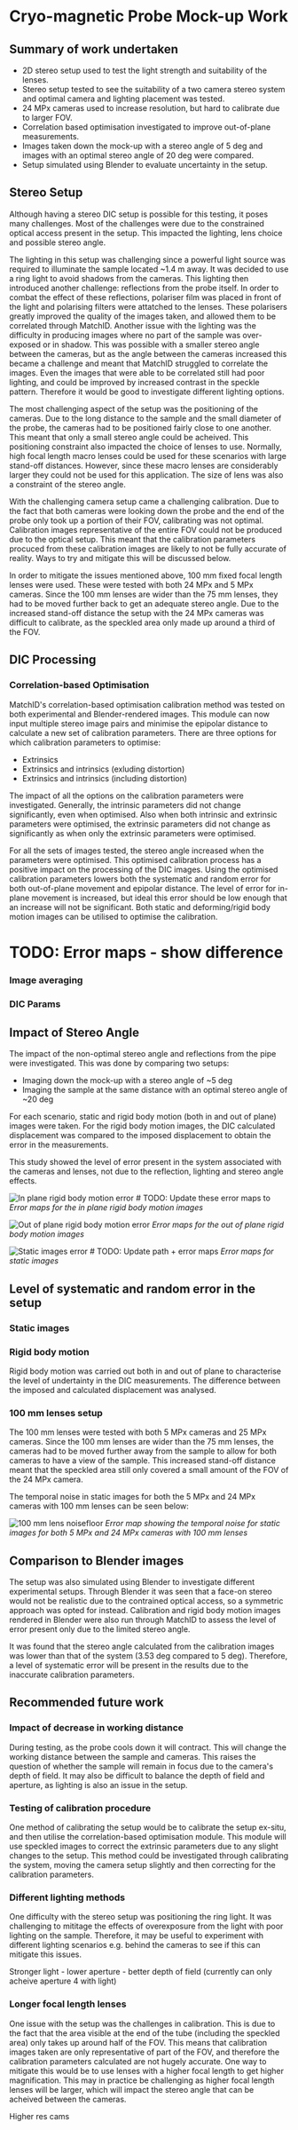 # Cryo-magnetic Probe Mock-up Work

## Summary of work undertaken
- 2D stereo setup used to test the light strength and suitability of the lenses.
- Stereo setup tested to see the suitability of a two camera stereo system and optimal camera and lighting placement was tested.
- 24 MPx cameras used to increase resolution, but hard to calibrate due to larger FOV.
- Correlation based optimisation investigated to improve out-of-plane measurements.
- Images taken down the mock-up with a stereo angle of 5 deg and images with an optimal stereo angle of 20 deg were compared.
- Setup simulated using Blender to evaluate uncertainty in the setup.

## Stereo Setup
Although having a stereo DIC setup is possible for this testing, it poses many challenges.
Most of the challenges were due to the constrained optical access present in the setup.
This impacted the lighting, lens choice and possible stereo angle.

The lighting in this setup was challenging since a powerful light source was required to illuminate the sample located ~1.4 m away.
It was decided to use a ring light to avoid shadows from the cameras.
This lighting then introduced another challenge: reflections from the probe itself.
In order to combat the effect of these reflections, polariser film was placed in front of the light and polarising filters were attatched to the lenses.
These polarisers greatly improved the quality of the images taken, and allowed them to be correlated through MatchID.
Another issue with the lighting was the difficulty in producing images where no part of the sample was over-exposed or in shadow.
This was possible with a smaller stereo angle between the cameras, but as the angle between the cameras increased this became a challenge and meant that MatchID struggled to correlate the images.
Even the images that were able to be correlated still had poor lighting, and could be improved by increased contrast in the speckle pattern. Therefore it would be good to investigate different lighting options.

The most challenging aspect of the setup was the positioning of the cameras.
Due to the long distance to the sample and the small diameter of the probe, the cameras had to be positioned fairly close to one another.
This meant that only a small stereo angle could be acheived.
This positioning constraint also impacted the choice of lenses to use.
Normally, high focal length macro lenses could be used for these scenarios with large stand-off distances.
However, since these macro lenses are considerably larger they could not be used for this application.
The size of lens was also a constraint of the stereo angle.

With the challenging camera setup came a challenging calibration.
Due to the fact that both cameras were looking down the probe and the end of the probe only took up a portion of their FOV, calibrating was not optimal.
Calibration images representative of the entire FOV could not be produced due to the optical setup.
This meant that the calibration parameters procuced from these calibration images are likely to not be fully accurate of reality.
Ways to try and mitigate this will be discussed below.

In order to mitigate the issues mentioned above, 100 mm fixed focal length lenses were used.
These were tested with both 24 MPx and 5 MPx cameras.
Since the 100 mm lenses are wider than the 75 mm lenses, they had to be moved further back to get an adequate stereo angle.
Due to the increased stand-off distance the setup with the 24 MPx cameras was difficult to calibrate, as the speckled area only made up around a third of the FOV.

## DIC Processing
### Correlation-based Optimisation
MatchID's correlation-based optimisation calibration method was tested on both experimental and Blender-rendered images.
This module can now input multiple stereo image pairs and minimise the epipolar distance to calculate a new set of calibration parameters.
There are three options for which calibration parameters to optimise:
- Extrinsics
- Extrinsics and intrinsics (exluding distortion)
- Extrinsics and intrinsics (including distortion)

The impact of all the options on the calibration parameters were investigated.
Generally, the intrinsic parameters did not change significantly, even when optimised.
Also when both intrinsic and extrinsic parameters were optimised, the extrinsic parameters did not change as significantly as when only the extrinsic parameters were optimised.

For all the sets of images tested, the stereo angle increased when the parameters were optimised.
This optimised calibration process has a positive impact on the processing of the DIC images.
Using the optimised calibration parameters lowers both the systematic and random error for both out-of-plane movement and epipolar distance.
The level of error for in-plane movement is increased, but ideal this error should be low enough that an increase will not be significant.
Both static and deforming/rigid body motion images can be utilised to optimise the calibration.

# TODO: Error maps - show difference

### Image averaging

### DIC Params

## Impact of Stereo Angle
The impact of the non-optimal stereo angle and reflections from the pipe were investigated.
This was done by comparing two setups:
- Imaging down the mock-up with a stereo angle of ~5 deg
- Imaging the sample at the same distance with an optimal stereo angle of ~20 deg

For each scenario, static and rigid body motion (both in and out of plane) images were taken.
For the rigid body motion images, the DIC calculated displacement was compared to the imposed displacement to obtain the error in the measurements.

This study showed the level of error present in the system associated with the cameras and lenses, not due to the reflection, lighting and stereo angle effects.

![In plane rigid body motion error](./DIC%20results/in_plane_noisefloor)  # TODO: Update these error maps to 
_Error maps for the in plane rigid body motion images_

![Out of plane rigid body motion error](./DIC%20results/out_of_plane_noisefloor)
_Error maps for the out of plane rigid body motion images_

![Static images error](./DIC%20results/noisefloor) # TODO: Update path + error maps
_Error maps for static images_


## Level of systematic and random error in the setup
### Static images


### Rigid body motion
Rigid body motion was carried out both in and out of plane to characterise the level of undertainty in the DIC measurements.
The difference between the imposed and calculated displacement was analysed.


### 100 mm lenses setup
The 100 mm lenses were tested with both 5 MPx cameras and 25 MPx cameras.
Since the 100 mm lenses are wider than the 75 mm lenses, the cameras had to be moved further away from the sample to allow for both cameras to have a view of the sample.
This increased stand-off distance meant that the speckled area still only covered a small amount of the FOV of the 24 MPx camera.

The temporal noise in static images for both the 5 MPx and 24 MPx cameras with 100 mm lenses can be seen below:

![100 mm lens noisefloor](./DIC%20results/noisefloor_100mm)
_Error map showing the temporal noise for static images for both 5 MPx and 24 MPx cameras with 100 mm lenses_



## Comparison to Blender images
The setup was also simulated using Blender to investigate different experimental setups.
Through Blender it was seen that a face-on stereo would not be realistic due to the contrained optical access, so a symmetric approach was opted for instead.
Calibration and rigid body motion images rendered in Blender were also run through MatchID to assess the level of error present only due to the limited stereo angle.

It was found that the stereo angle calculated from the calibration images was lower than that of the system (3.53 deg compared to 5 deg).
Therefore, a level of systematic error will be present in the results due to the inaccurate calibration parameters.

## Recommended future work
### Impact of decrease in working distance
During testing, as the probe cools down it will contract. This will change the working distance between the sample and cameras.
This raises the question of whether the sample will remain in focus due to the camera's depth of field.
It may also be difficult to balance the depth of field and aperture, as lighting is also an issue in the setup.

### Testing of calibration procedure
One method of calibrating the setup would be to calibrate the setup ex-situ, and then utilise the correlation-based optimisation module.
This module will use speckled images to correct the extrinsic parameters due to any slight changes to the setup.
This method could be investigated through calibrating the system, moving the camera setup slightly and then correcting for the calibration parameters.

### Different lighting methods
One difficulty with the stereo setup was positioning the ring light.
It was challenging to mititage the effects of overexposure from the light with poor lighting on the sample.
Therefore, it may be useful to experiment with different lighting scenarios e.g. behind the cameras to see if this can mitigate this issues.

Stronger light - lower aperture - better depth of field (currently can only acheive aperture 4 with light)

### Longer focal length lenses
One issue with the setup was the challenges in calibration.
This is due to the fact that the area visible at the end of the tube (including the speckled area) only takes up around half of the FOV.
This means that calibration images taken are only representative of part of the FOV, and therefore the calibration parameters calculated are not hugely accurate.
One way to mitigate this would be to use lenses with a higher focal length to get higher magnification.
This may in practice be challenging as higher focal length lenses will be larger, which will impact the stereo angle that can be acheived between the cameras.

Higher res cams


